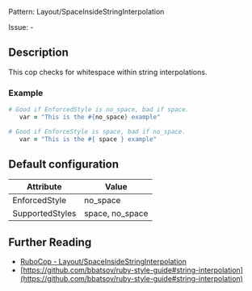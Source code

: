Pattern: Layout/SpaceInsideStringInterpolation

Issue: -

## Description

This cop checks for whitespace within string interpolations.

### Example

```ruby
# Good if EnforcedStyle is no_space, bad if space.
   var = "This is the #{no_space} example"

# Good if EnforceStyle is space, bad if no_space.
   var = "This is the #{ space } example"
```

## Default configuration

Attribute | Value
--- | ---
EnforcedStyle | no_space
SupportedStyles | space, no_space

## Further Reading

* [RuboCop - Layout/SpaceInsideStringInterpolation](https://rubocop.readthedocs.io/en/latest/cops_layout/#layoutspaceinsidestringinterpolation)
* [https://github.com/bbatsov/ruby-style-guide#string-interpolation](https://github.com/bbatsov/ruby-style-guide#string-interpolation)
